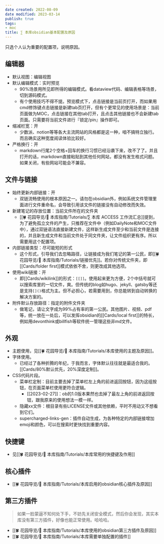 ```yaml
---
date created: 2022-08-09
date modified: 2023-03-14
publish: true
tags:
- moc
title: ∑ 本库obsidian基本配置及原因
---
```

只选个人认为重要的配置项，说明原因。

## 编辑器

- 默认视图：编辑视图
- 默认编辑模式：实时预览
	- 90%场景用所见即所得的编辑模式。看dataview代码、编辑表格等场景，切到源码模式。
	- 有个使用技巧不得不提。预览模式下，点击链接是当前页打开，而如果用cmd修饰键点击链接是新建tab页打开，但有个更常见的使用场景是：当前页面做为MOC，点击链接在其他tab打开，且点击其他链接也不会新建tab页面。只需要将当前文件进行『锁定/pin』操作即可。
- 缩减栏宽：开
	- 少数派、notion等等各大主流网站的风格都是这一种，咱不搞特立独行。而且确实这种宽度阅读体验比较好。
- 严格换行：开
	- markdown行尾2个空格+回车的换行习惯已经沿袭下来，改不了了。并且打开的话，markdown直接粘贴到其他任何网站，都没有发生格式问题。如果关闭，有些网站可能会不兼容。

## 文件与链接

- 始终更新内部链接：开
	- 双链流畅使用的根本原因之一。请勿在obsidian外，例如系统文件管理里面进行文件重命名，会导致引用该文件的链接没有自动修改而失效。
- 新建笔记的存放位置：当前文件所在的文件夹
	- [[🍀 花园导览/🧰 本库指南/Tutorials/∑ 本库 ACCESS 工作流汇总]]提到，为了避免孤立文件的产生，只推荐在文件中（例如DailyNote和MOC文件中），通过双链语法直接新建文件，这样新生成文件至少和当前文件是连接的，并且新生成文件和当前文件处于同文件夹，让文件组织更有序。所以需要用这个配置项。
- 内部链接类型：尽可能短的形式
	- 这个形式，引导我们去忽略路径，让链接成为我们笔记的第一公民，即[[🍀 花园导览/🧰 本库指南/Tutorials/链接优先]]。若你对传统文件夹，即[[Cards/folder first]]模式依依不舍，则更改成其他选项。
- 使用wiki链接：开
	- 即[[Cards/wikilink]]的形式：`[[]]`。使用起来更为方便，2个中括号就可以搜索库里的一切文件，爽。但传统的blog如hugo、jekyll、gatsby等还是支持`[]()`格式为主。但不必担心，若需要用到，你总能转到自动转换的解决方案的。
- 附件默认存放路径：指定的附件文件夹
	- 做笔记，请让文字成为99%占有率的第一公民。其他图片、视频、pdf等，统一放在一处后，可以发挥obsidian的[[Cards/local first]]的特长，例如用devonthink或billfish等软件统一管理这些非md文件。

## 外观

- 主题使用，见[[🍀 花园导览/🧰 本库指南/Tutorials/本库使用的主题及原因]]。
- 字体使用。
	- 已经过了各种折腾的年纪，于我而言，字体默认往往就是最适合我的。[[Cards/80%默认优先，20%深度定制]]。
- CSS代码片段。
	- 菜单栏定制：目前主要去掉了菜单栏左上角的前进返回按钮，因为这组按钮，在页面菜单栏使用更符合逻辑。
		- [[2023-02-27]]：ob的1.0版本果然也去掉了最左上角的前进返回按钮，跟我原来的使用想法一模一样。
	- 隐藏xx文件：根目录有些LICENSE文件或其他依赖，平时不用动又不想看到它们。
	- supercharged-links-gen：插件自动生成，为各种特定的内部链接增加emoji和颜色，可以在搜索时更快找到重要内容。

## 快捷键

- 见[[🍀 花园导览/🧰 本库指南/Tutorials/本库常用的快捷键及作用]]

## 核心插件

- [[🍀 花园导览/🧰 本库指南/Tutorials/本库启用的obsidian核心插件及原因]]

## 第三方插件

> 如果一脸蒙逼不知何处下手，不妨先关闭安全模式，然后你会发现，其实本库没有第三方插件，好像也能正常使用。哈哈哈。

- [[🍀 花园导览/🧰 本库指南/Tutorials/本库使用的obsidian第三方插件及原因]]
- [[🍀 花园导览/🧰 本库指南/Tutorials/本库需要单独配置的插件]]